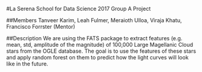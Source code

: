 #La Serena School for Data Science 2017 Group A Project

##Members
Tanveer Karim, Leah Fulmer, Meraioth Ulloa, Viraja Khatu, Francisco Forrster (Mentor)

##Description
We are using the FATS package to extract features (e.g. mean, std, amplitude of the magnitude) of 100,000 Large Magellanic Cloud 
stars from the OGLE database. The goal is to use the features of these stars and apply random forest on them to predict how the
light curves will look like in the future.

